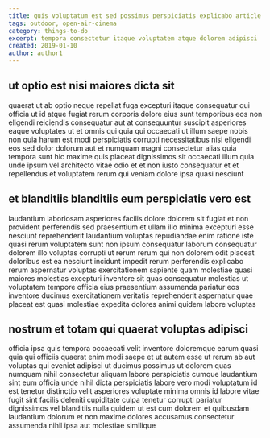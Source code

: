 ```yaml
---
title: quis voluptatum est sed possimus perspiciatis explicabo article 2351
tags: outdoor, open-air-cinema
category: things-to-do
excerpt: tempora consectetur itaque voluptatem atque dolorem adipisci
created: 2019-01-10
author: author1
---
```


## ut optio est nisi maiores dicta sit

quaerat ut ab optio neque repellat fuga excepturi itaque consequatur qui officia ut id atque fugiat rerum corporis dolore eius sunt temporibus eos non eligendi reiciendis consequatur aut at consequuntur suscipit asperiores eaque voluptates ut et omnis qui quia qui occaecati ut illum saepe nobis non quia harum est modi perspiciatis corrupti necessitatibus nisi eligendi eos sed dolor dolorum aut et numquam magni consectetur alias quia tempora sunt hic maxime quis placeat dignissimos sit occaecati illum quia unde ipsum vel architecto vitae odio et et non iusto consequatur et et repellendus et voluptatem rerum qui veniam dolore ipsa quasi nesciunt

## et blanditiis blanditiis eum perspiciatis vero est

laudantium laboriosam asperiores facilis dolore dolorem sit fugiat et non provident perferendis sed praesentium et ullam illo minima excepturi esse nesciunt reprehenderit laudantium voluptas repudiandae enim ratione iste quasi rerum voluptatem sunt non ipsum consequatur laborum consequatur dolorem illo voluptas corrupti ut rerum rerum qui non dolorem odit placeat doloribus est ea nesciunt incidunt impedit rerum perferendis explicabo rerum aspernatur voluptas exercitationem sapiente quam molestiae quasi maiores molestias excepturi inventore sit quas consequatur molestias ut voluptatem tempore officia eius praesentium assumenda pariatur eos inventore ducimus exercitationem veritatis reprehenderit aspernatur quae placeat est quasi molestiae expedita dolores animi quidem labore voluptas

## nostrum et totam qui quaerat voluptas adipisci

officia ipsa quis tempora occaecati velit inventore doloremque earum quasi quia qui officiis quaerat enim modi saepe et ut autem esse ut rerum ab aut voluptas qui eveniet adipisci ut ducimus possimus ut dolorem quas numquam nihil consectetur aliquam labore perspiciatis cumque laudantium sint eum officia unde nihil dicta perspiciatis labore vero modi voluptatum id est tenetur distinctio velit asperiores voluptate minima omnis id labore vitae fugit sint facilis deleniti cupiditate culpa tenetur corrupti pariatur dignissimos vel blanditiis nulla quidem ut est cum dolorem et quibusdam laudantium dolorum et non maxime dolores accusamus consectetur assumenda nihil ipsa aut molestiae similique
